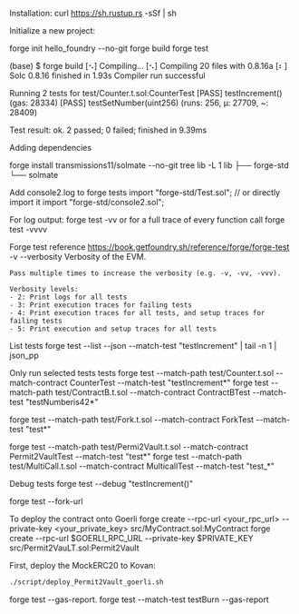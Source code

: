 Installation:
curl https://sh.rustup.rs -sSf | sh

Initialize a new project:

forge init hello_foundry --no-git
forge build
forge test

(base) $ forge build
[⠢] Compiling...
[⠢] Compiling 20 files with 0.8.16a
[⠆] Solc 0.8.16 finished in 1.93s
Compiler run successful

Running 2 tests for test/Counter.t.sol:CounterTest
[PASS] testIncrement() (gas: 28334)
[PASS] testSetNumber(uint256) (runs: 256, μ: 27709, ~: 28409)

Test result: ok. 2 passed; 0 failed; finished in 9.39ms

Adding dependencies

forge install transmissions11/solmate --no-git
tree lib -L 1
lib
├── forge-std
└── solmate

Add console2.log to forge tests
import "forge-std/Test.sol";
// or directly import it
import "forge-std/console2.sol";

For log output:
forge test -vv
or
for a full trace of every function call
forge test -vvvv

Forge test reference
https://book.getfoundry.sh/reference/forge/forge-test
-v
--verbosity
Verbosity of the EVM.

    Pass multiple times to increase the verbosity (e.g. -v, -vv, -vvv).

    Verbosity levels:
    - 2: Print logs for all tests
    - 3: Print execution traces for failing tests
    - 4: Print execution traces for all tests, and setup traces for failing tests
    - 5: Print execution and setup traces for all tests

List tests
forge test --list --json --match-test "testIncrement" | tail -n 1 | json_pp

Only run selected tests tests
forge test --match-path test/Counter.t.sol --match-contract CounterTest --match-test "testIncrement*"
forge test --match-path test/ContractB.t.sol --match-contract ContractBTest --match-test "testNumberis42*"

forge test --match-path test/Fork.t.sol --match-contract ForkTest --match-test "test\*"

forge test --match-path test/Permi2Vault.t.sol --match-contract Permit2VaultTest --match-test "test\*"
forge test --match-path test/MultiCall.t.sol --match-contract MulticallTest --match-test "test\_\*"

Debug tests
forge test --debug "testIncrement()"

forge test --fork-url <url>

To deploy the contract onto Goerli
forge create --rpc-url <your_rpc_url> --private-key <your_private_key> src/MyContract.sol:MyContract
forge create --rpc-url $GOERLI_RPC_URL --private-key $PRIVATE_KEY src/Permit2VauLT.sol:Permit2Vault

First, deploy the MockERC20 to Kovan:

```bash
./script/deploy_Permit2Vault_goerli.sh
```

forge test --gas-report.
forge test --match-test testBurn --gas-report
